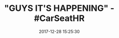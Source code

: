 ---
title: '"GUYS IT''S HAPPENING" - #CarSeatHR'
name: Twin Fantasy
date: '2017-12-28 15:25:30'
buy_now: >-
  https://www.amazon.com/Twin-Fantasy-Car-Seat-Headrest/dp/B0789TBY58?SubscriptionId=AKIAIA5RBQIWQVTCUEUQ&tag=coldcutdeals-20&linkCode=xm2&camp=2025&creative=165953&creativeASIN=B0789TBY58
description_markdown: |-
  Twin Fantasy

   
tweet_id_str: '946401727724621825'
price: ''
you_save: ''
asin: B0789TBY58
image: 'https://images-na.ssl-images-amazon.com/images/I/41E0N2ZWMuL.jpg'

---